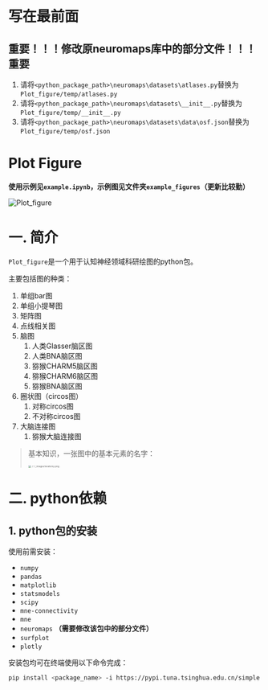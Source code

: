 # 写在最前面

## 重要！！！修改原neuromaps库中的部分文件！！！重要

1. 请将`<python_package_path>\neuromaps\datasets\atlases.py`替换为`Plot_figure/temp/atlases.py`
2. 请将`<python_package_path>\neuromaps\datasets\__init__.py`替换为`Plot_figure/temp/__init__.py`
3. 请将`<python_package_path>\neuromaps\datasets\data\osf.json`替换为`Plot_figure/temp/osf.json`


# Plot Figure

**使用示例见`example.ipynb`，示例图见文件夹`example_figures`（更新比较勤）**

![Plot_figure](https://imgur.com/3CEDdxc.png)

# 一. 简介

`Plot_figure`是一个用于认知神经领域科研绘图的python包。

主要包括图的种类：
1. 单组bar图
1. 单组小提琴图
1. 矩阵图
1. 点线相关图
1. 脑图
   1. 人类Glasser脑区图
   1. 人类BNA脑区图
   1. 猕猴CHARM5脑区图
   1. 猕猴CHARM6脑区图
   1. 猕猴BNA脑区图
1. 圈状图（circos图）
   1. 对称circos图
   1. 不对称circos图
1. 大脑连接图
   1. 猕猴大脑连接图

> 基本知识，一张图中的基本元素的名字：
>
> <img src="https://matplotlib.org/stable/_images/anatomy.png" alt="../../_images/anatomy.png" style="zoom: 33%;" />

# 二. python依赖

## 1. python包的安装

使用前需安装：

- `numpy`
- `pandas`
- `matplotlib`
- `statsmodels`
- `scipy`
- `mne-connectivity`
- `mne`
- `neuromaps` **（需要修改该包中的部分文件）**
- `surfplot`
- `plotly`

安装包均可在终端使用以下命令完成：

```bash
pip install <package_name> -i https://pypi.tuna.tsinghua.edu.cn/simple
```